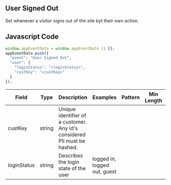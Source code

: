 ## User Signed Out

Set whenever a visitor signs out of the site byt their own action.

## Javascript Code
```js
window.appEventData = window.appEventData || [];
appEventData.push({
  "event": "User Signed Out",
  "user": {
    "loginStatus": "<loginStatus>",
    "custKey": "<custKey>"
  }
});
```

|Field|Type|Description|Examples|Pattern|Min Length|Max Length|Minimum|Maximum|Multiple Of|
| --- | --- | --- | --- | --- | --- | --- | --- | --- | --- |
|custKey|string|Unique identifier of a customer.  Any id's considered PII must be hashed. ||||||||
|loginStatus|string|Describes the login state of the user|logged in, logged out, guest|||||||
